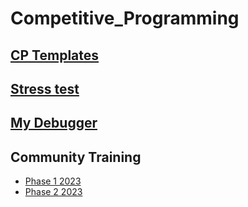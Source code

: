 # Competitive_Programming
## [CP Templates](CP_Templates)
## [Stress test](stress%20test)
## [My Debugger](debugger)
## Community Training
- [Phase 1 2023](/MenofiaCPC/Phase%201%20Training%20%202023)
- [Phase 2 2023](/MenofiaCPC/Phase2%20Training)
